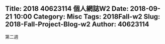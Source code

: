 Title: 2018 40623114 個人網誌W2
Date: 2018-09-21 10:00
Category: Misc
Tags: 2018Fall-w2
Slug: 2018-Fall-Project-Blog-w2
Author: 40623114
---


<!-- PELICAN_END_SUMMARY -->

第二週


